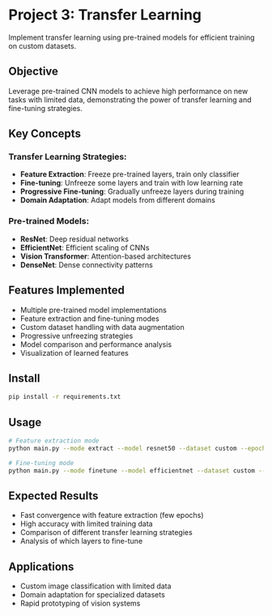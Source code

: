 # Project 3: Transfer Learning

Implement transfer learning using pre-trained models for efficient training on custom datasets.

## Objective
Leverage pre-trained CNN models to achieve high performance on new tasks with limited data, demonstrating the power of transfer learning and fine-tuning strategies.

## Key Concepts

### Transfer Learning Strategies:
- **Feature Extraction**: Freeze pre-trained layers, train only classifier
- **Fine-tuning**: Unfreeze some layers and train with low learning rate
- **Progressive Fine-tuning**: Gradually unfreeze layers during training
- **Domain Adaptation**: Adapt models from different domains

### Pre-trained Models:
- **ResNet**: Deep residual networks
- **EfficientNet**: Efficient scaling of CNNs
- **Vision Transformer**: Attention-based architectures
- **DenseNet**: Dense connectivity patterns

## Features Implemented
- Multiple pre-trained model implementations
- Feature extraction and fine-tuning modes
- Custom dataset handling with data augmentation
- Progressive unfreezing strategies
- Model comparison and performance analysis
- Visualization of learned features

## Install
```bash
pip install -r requirements.txt
```

## Usage
```bash
# Feature extraction mode
python main.py --mode extract --model resnet50 --dataset custom --epochs 20

# Fine-tuning mode
python main.py --mode finetune --model efficientnet --dataset custom --epochs 50
```

## Expected Results
- Fast convergence with feature extraction (few epochs)
- High accuracy with limited training data
- Comparison of different transfer learning strategies
- Analysis of which layers to fine-tune

## Applications
- Custom image classification with limited data
- Domain adaptation for specialized datasets
- Rapid prototyping of vision systems
